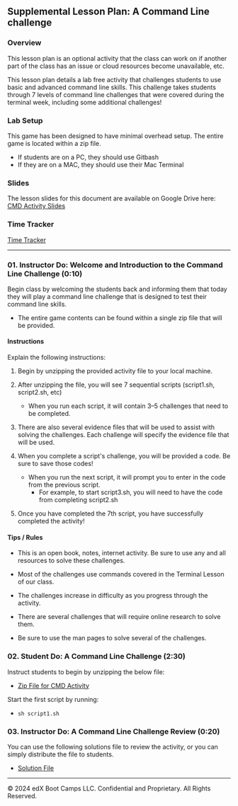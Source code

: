 ## Supplemental Lesson Plan: A Command Line challenge

### Overview

This lesson plan is an optional activity that the class can work on if another part of the class has an issue or cloud resources become unavailable, etc. 

This lesson plan details a lab free activity that challenges students to use basic and advanced command line skills. This challenge takes students through 7 levels of command line challenges that were covered during the terminal week, including some additional challenges!

### Lab Setup

This game has been designed to have minimal overhead setup. The entire game is located within a zip file.
- If students are on a PC, they should use Gitbash
- If they are on a MAC, they should use their Mac Terminal


### Slides

The lesson slides for this document are available on Google Drive here: [CMD Activity Slides](https://docs.google.com/presentation/d/1YQTjwIpBUIPk_hDqU2oCJ267czHGw3F8Lt3iCEffqik/edit#slide=id.g4789b2c72f_0_6)

### Time Tracker

[Time Tracker](https://docs.google.com/spreadsheets/d/15C74dTm0NLOplXtYn93U-BmU-tHJmFQsZ_tRKhIK6_o/edit#gid=0)

-------

### 01. Instructor Do: Welcome and Introduction to the Command Line Challenge (0:10)

Begin class by welcoming the students back and informing them that today they will play a command line challenge that is designed to test their command line skills. 

- The entire game contents can be found within a single zip file that will be provided.

#### Instructions

Explain the following instructions:

1. Begin by unzipping the provided activity file to your local machine.

2. After unzipping the file, you will see 7 sequential scripts (script1.sh, script2.sh, etc)
   
    - When you run each script, it will contain 3–5 challenges that need to be completed.
      
3. There are also several evidence files that will be used to assist with solving the challenges. Each challenge will specify the evidence file that will be used.

4. When you complete a script's challenge, you will be provided a code. Be sure to save those codes!

    - When you run the next script, it will prompt you to enter in the code from the previous script.
       - For example, to start script3.sh, you will need to have the code from completing script2.sh
     
5.  Once you have completed the 7th script, you have successfully completed the activity!


#### Tips / Rules

* This is an open book, notes, internet activity.  Be sure to use any and all resources to solve these challenges.
  
* Most of the challenges use commands covered in the Terminal Lesson of our class.

* The challenges increase in difficulty as you progress through the activity.
  
* There are several challenges that will require online research to solve them.

* Be sure to use the man pages to solve several of the challenges.

### 02. Student Do: A Command Line Challenge (2:30)

Instruct students to begin by unzipping the below file:

- [Zip File for CMD Activity](Linux_Activity.zip)

Start the first script by running:
- `sh script1.sh`

### 03. Instructor Do: A Command Line Challenge Review  (0:20)

You can use the following solutions file to review the activity, or you can simply distribute the file to students. 

- [Solution File](solution-file.md)

---

© 2024 edX Boot Camps LLC. Confidential and Proprietary. All Rights Reserved.  
